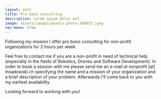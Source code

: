 ```yaml
---
layout: post
title: Pro bono consulting
description: Lorem ipsum dolor est
image: assets/images/pexels-photo-248833.jpeg
nav-menu: true
---
```


Following my mission I offer pro bono consulting for non-profit organizations for 2 hours per week.

Feel free to contact me if you are a non-profit in need of technical help (especially in the fields of Robotics, Drones and Software Development).
In order to book a session with me please send me an e-mail at nonprofit [at] msadowski.ch specifying the name and a mission of your organization and a brief description of your problem. Afterwards I'll come back to you with my earliest availability.

Looking forward to working with you!
 